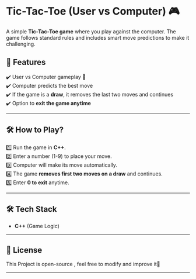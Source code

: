 # **Tic-Tac-Toe (User vs Computer) 🎮**  

A simple **Tic-Tac-Toe game** where you play against the computer. The game follows standard rules and includes smart move predictions to make it challenging.  

## **📌 Features**  
✔️ User vs Computer gameplay 🤖  
✔️ Computer predicts the best move  
✔️ If the game is a **draw**, it removes the last two moves and continues   
✔️ Option to **exit the game anytime**  

---

## **🛠 How to Play?**  
1️⃣ Run the game in **C++**.  
2️⃣ Enter a number (1-9) to place your move.  
3️⃣ Computer will make its move automatically.  
4️⃣ The game **removes first two moves on a draw** and continues.  
5️⃣ Enter **0 to exit** anytime.  

---

## **🛠 Tech Stack**  
- **C++** (Game Logic)  
---

## **📜 License**  

This Project is open-source , feel free to modify and improve it🚀  

---
